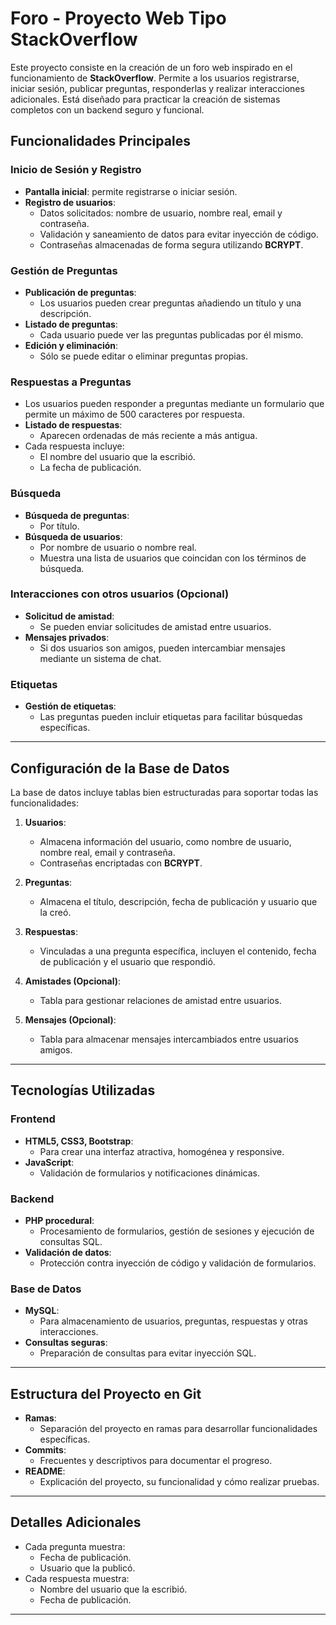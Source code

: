 # Foro - Proyecto Web Tipo StackOverflow

Este proyecto consiste en la creación de un foro web inspirado en el funcionamiento de **StackOverflow**. Permite a los usuarios registrarse, iniciar sesión, publicar preguntas, responderlas y realizar interacciones adicionales. Está diseñado para practicar la creación de sistemas completos con un backend seguro y funcional.

## Funcionalidades Principales

### Inicio de Sesión y Registro
- **Pantalla inicial**: permite registrarse o iniciar sesión.
- **Registro de usuarios**:
  - Datos solicitados: nombre de usuario, nombre real, email y contraseña.
  - Validación y saneamiento de datos para evitar inyección de código.
  - Contraseñas almacenadas de forma segura utilizando **BCRYPT**.

### Gestión de Preguntas
- **Publicación de preguntas**:
  - Los usuarios pueden crear preguntas añadiendo un título y una descripción.
- **Listado de preguntas**:
  - Cada usuario puede ver las preguntas publicadas por él mismo.
- **Edición y eliminación**:
  - Sólo se puede editar o eliminar preguntas propias.

### Respuestas a Preguntas
- Los usuarios pueden responder a preguntas mediante un formulario que permite un máximo de 500 caracteres por respuesta.
- **Listado de respuestas**:
  - Aparecen ordenadas de más reciente a más antigua.
- Cada respuesta incluye:
  - El nombre del usuario que la escribió.
  - La fecha de publicación.

### Búsqueda
- **Búsqueda de preguntas**:
  - Por título.
- **Búsqueda de usuarios**:
  - Por nombre de usuario o nombre real.
  - Muestra una lista de usuarios que coincidan con los términos de búsqueda.

### Interacciones con otros usuarios (Opcional)
- **Solicitud de amistad**:
  - Se pueden enviar solicitudes de amistad entre usuarios.
- **Mensajes privados**:
  - Si dos usuarios son amigos, pueden intercambiar mensajes mediante un sistema de chat.

### Etiquetas
- **Gestión de etiquetas**:
  - Las preguntas pueden incluir etiquetas para facilitar búsquedas específicas.

---

## Configuración de la Base de Datos

La base de datos incluye tablas bien estructuradas para soportar todas las funcionalidades:

1. **Usuarios**:
   - Almacena información del usuario, como nombre de usuario, nombre real, email y contraseña.
   - Contraseñas encriptadas con **BCRYPT**.
   
2. **Preguntas**:
   - Almacena el título, descripción, fecha de publicación y usuario que la creó.

3. **Respuestas**:
   - Vinculadas a una pregunta específica, incluyen el contenido, fecha de publicación y el usuario que respondió.

4. **Amistades (Opcional)**:
   - Tabla para gestionar relaciones de amistad entre usuarios.

5. **Mensajes (Opcional)**:
   - Tabla para almacenar mensajes intercambiados entre usuarios amigos.

---

## Tecnologías Utilizadas

### Frontend
- **HTML5, CSS3, Bootstrap**:
  - Para crear una interfaz atractiva, homogénea y responsive.
- **JavaScript**:
  - Validación de formularios y notificaciones dinámicas.

### Backend
- **PHP procedural**:
  - Procesamiento de formularios, gestión de sesiones y ejecución de consultas SQL.
- **Validación de datos**:
  - Protección contra inyección de código y validación de formularios.

### Base de Datos
- **MySQL**:
  - Para almacenamiento de usuarios, preguntas, respuestas y otras interacciones.
- **Consultas seguras**:
  - Preparación de consultas para evitar inyección SQL.

---

## Estructura del Proyecto en Git

- **Ramas**:
  - Separación del proyecto en ramas para desarrollar funcionalidades específicas.
- **Commits**:
  - Frecuentes y descriptivos para documentar el progreso.
- **README**:
  - Explicación del proyecto, su funcionalidad y cómo realizar pruebas.

---

## Detalles Adicionales

- Cada pregunta muestra:
  - Fecha de publicación.
  - Usuario que la publicó.
- Cada respuesta muestra:
  - Nombre del usuario que la escribió.
  - Fecha de publicación.

---